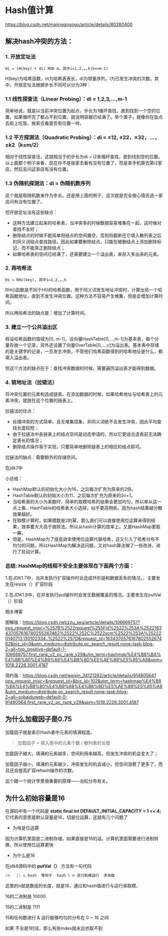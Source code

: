# Hash值计算

https://blog.csdn.net/majinggogogo/article/details/80260400

## 解决hash冲突的方法：

### **1. 开放定址法**

```text
Hi = (H(key) + di) MOD m，其中i=1,2,…,k(k<=m-1)
```

H(key)为哈希函数，m为哈希表表长，di为增量序列，i为已发生冲突的次数。其中，开放定址法根据步长不同可以分为3种：

### **1.1 线性探查法（Linear Probing）：di = 1,2,3,…,m-1**

简单地说，就是以当前冲突位置为起点，步长为1循环查找，直到找到一个空的位置，如果循环完了都占不到位置，就说明容器已经满了。举个栗子，就像你在饭点去街上吃饭，挨家去看是否有位置一样。

### **1.2 平方探测法（Quadratic Probing）：di = ±12, ±22，±32，…，±k2（k≤m/2）**

相对于线性探查法，这就相当于的步长为di = i2来循环查找，直到找到空的位置。以上面那个例子来看，现在你不是挨家去看有没有位置了，而是拿手机算去第i2家店，然后去问这家店有没有位置。

### **1.3 伪随机探测法：di = 伪随机数序列**

这个就是取随机数来作为步长。还是用上面的例子，这次就是完全按心情去选一家店问有没有位置了。

但开放定址法有这些缺点：

- 这种方法建立起来的哈希表，当冲突多的时候数据容易堆集在一起，这时候对查找不友好；
- 删除结点的时候不能简单将结点的空间置空，否则将截断在它填入散列表之后的同义词结点查找路径。因此如果要删除结点，只能在被删结点上添加删除标记，而不能真正删除结点；
- 如果哈希表的空间已经满了，还需要建立一个溢出表，来存入多出来的元素。

### **2. 再哈希法**

```text
Hi = RHi(key), 其中i=1,2,…,k
```

RHi()函数是不同于H()的哈希函数，用于同义词发生地址冲突时，计算出另一个哈希函数地址，直到不发生冲突位置。这种方法不容易产生堆集，但是会增加计算时间。

所以再哈希法的缺点是：增加了计算时间。

### **3. 建立一个公共溢出区**

假设哈希函数的值域为[0, m-1]，设向量HashTable[0,…,m-1]为基本表，每个分量存放一个记录，另外还设置了向量OverTable[0,…,v]为溢出表。基本表中存储的是关键字的记录，一旦发生冲突，不管他们哈希函数得到的哈希地址是什么，都填入溢出表。

但这个方法的缺点在于：查找冲突数据的时候，需要遍历溢出表才能得到数据。

### **4. 链地址法（拉链法）**

将冲突位置的元素构造成链表。在添加数据的时候，如果哈希地址与哈希表上的元素冲突，就放在这个位置的链表上。

拉链法的优点：

- 处理冲突的方式简单，且无堆集现象，非同义词绝不会发生冲突，因此平均查找长度较短；
- 由于拉链法中各链表上的结点空间是动态申请的，所以它更适合造表前无法确定表长的情况；
- 删除结点操作易于实现，只要简单地删除链表上的相应的结点即可。

拉链法的缺点：需要额外的存储空间。

在jdk7中

小总结：

- HashMap默认的初始化大小为16，之后每次扩充为原来的2倍。
- HashTable默认的初始大小为11，之后每次扩充为原来的2n+1。
- 当哈希表的大小为素数时，简单的取模哈希的结果会更加均匀，所以单从这一点上看，HashTable的哈希表大小选择，似乎更高明些。因为hash结果越分散效果越好。
- 在取模计算时，如果模数是2的幂，那么我们可以直接使用位运算来得到结果，效率要大大高于做除法。所以从hash计算的效率上，又是HashMap更胜一筹。
- 但是，HashMap为了提高效率使用位运算代替哈希，这又引入了哈希分布不均匀的问题，所以HashMap为解决这问题，又对hash算法做了一些改进，进行了扰动计算。



### **总结: HashMap的线程不安全主要体现在下面两个方面：**

1.在JDK1.7中，当并发执行扩容操作时会造成环形链和数据丢失的情况。，主要发生在resize（）扩容阶段

2.在JDK1.8中，在并发执行put操作时会发生数据覆盖的情况。主要发生在putVal（）阶段

相关博客

图解版：https://blog.csdn.net/zzu_seu/article/details/106669757?ops_request_misc=%257B%2522request%255Fid%2522%253A%2522163437057616780255267462%2522%252C%2522scm%2522%253A%252220140713.130102334..%2522%257D&request_id=163437057616780255267462&biz_id=0&utm_medium=distribute.pc_search_result.none-task-blog-2~all~top_positive~default-1-106669757.first_rank_v2_pc_rank_v29&utm_term=hashmap%E4%B8%BA%E4%BB%80%E4%B9%88%E4%B8%8D%E5%AE%89%E5%85%A8&spm=1018.2226.3001.4187

简约版：https://blog.csdn.net/weixin_34121282/article/details/91480564?ops_request_misc=&request_id=&biz_id=102&utm_term=hashmap%E4%B8%BA%E4%BB%80%E4%B9%88%E4%B8%8D%E5%AE%89%E5%85%A8&utm_medium=distribute.pc_search_result.none-task-blog-2~all~sobaiduweb~default-0-91480564.first_rank_v2_pc_rank_v29&spm=1018.2226.3001.4187



## 为什么加载因子是0.75

加载因子就是表示Hash表中元素的填满程度。

> 加载因子 = 填入表中的元素个数 / 散列表的长度

加载因子越大，填满的元素越多，空间利用率越高，但发生冲突的机会变大了；

加载因子越小，填满的元素越少，冲突发生的机会减小，但空间浪费了更多了，而且还会提高扩容rehash操作的次数。

这个跟一个统计学里很重要的原理——泊松分布有关。



## 为什么初始容量是16

在源码中有一个代码是   **static final int DEFAULT_INITIAL_CAPACITY = 1 << 4;**   它代表的意思是默认容量是16，切是位运算，这就有几个问题了

- 为啥是位运算

因为计算机里面是二进制存储，如果直接是16的话，计算机里面需要进行进制转换，所以使用位运算更快

- 为什么是16

在jdk8源码中的 **putVal（）** 方法有一句代码

``` java
(n - 1) & hash  等同于  hash % n 进行取模运行  求余数
```

这里的n就是数组的长度，就是16，通过和hash值进行与运行来取模，

16的二进制是  10000

15的二进制是  1111

15和任何数进行 & 运行能够均匀的分布在 0 ~ 16 之间

如果 不全是1的话，那么有些index就永远也取不到
